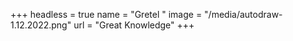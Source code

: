 +++
headless = true
name = "Gretel "
image = "/media/autodraw-1.12.2022.png"
url = "Great Knowledge"
+++
